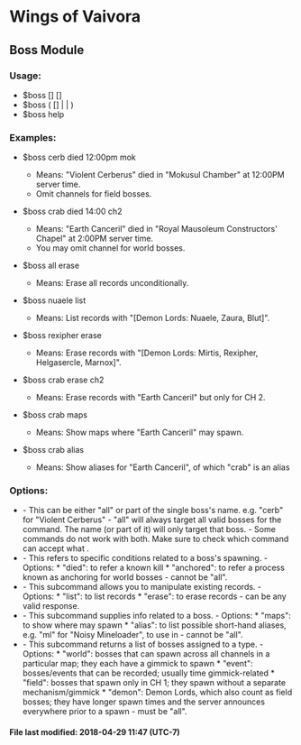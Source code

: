 # Wings of Vaivora

## Boss Module

### Usage:
+ $boss <target> <status> <time> [<channel>] [<map>]
+ $boss <target> (<entry> [<channel>] | <query> | <type>)
+ $boss help

### Examples:
+ $boss cerb died 12:00pm mok
    - Means: "Violent Cerberus" died in "Mokusul Chamber" at 12:00PM server time.
    - Omit channels for field bosses.

+ $boss crab died 14:00 ch2
    - Means: "Earth Canceril" died in "Royal Mausoleum Constructors' Chapel" at 2:00PM server time.
    - You may omit channel for world bosses.

+ $boss all erase
    - Means: Erase all records unconditionally.

+ $boss nuaele list
    - Means: List records with "[Demon Lords: Nuaele, Zaura, Blut]".

+ $boss rexipher erase
    - Means: Erase records with "[Demon Lords: Mirtis, Rexipher, Helgasercle, Marnox]".

+ $boss crab erase ch2
    - Means: Erase records with "Earth Canceril" but only for CH 2.

+ $boss crab maps
    - Means: Show maps where "Earth Canceril" may spawn.

+ $boss crab alias
    - Means: Show aliases for "Earth Canceril", of which "crab" is an alias

### Options:
+ <target>
    - This can be either "all" or part of the single boss's name. e.g. "cerb" for "Violent Cerberus"
    - "all" will always target all valid bosses for the command. The name (or part of it) will only target that boss.
    - Some commands do not work with both. Make sure to check which command can accept what <target>.

+ <status>
    - This refers to specific conditions related to a boss's spawning.
    - Options:
        * "died": to refer a known kill
        * "anchored": to refer a process known as anchoring for world bosses
    - <target> cannot be "all".

+ <entry>
    - This subcommand allows you to manipulate existing records.
    - Options:
        * "list": to list <target> records
        * "erase": to erase <target> records
    - <target> can be any valid response.

+ <query>
    - This subcommand supplies info related to a boss.
    - Options:
        * "maps": to show where <target> may spawn
        * "alias": to list possible short-hand aliases, e.g. "ml" for "Noisy Mineloader", to use in <target>
    - <target> cannot be "all".

+ <type>
    - This subcommand returns a list of bosses assigned to a type.
    - Options:
        * "world": bosses that can spawn across all channels in a particular map; they each have a gimmick to spawn
        * "event": bosses/events that can be recorded; usually time gimmick-related
        * "field": bosses that spawn only in CH 1; they spawn without a separate mechanism/gimmick
        * "demon": Demon Lords, which also count as field bosses; they have longer spawn times and the server announces everywhere prior to a spawn
    - <target> must be "all".

#### File last modified: 2018-04-29 11:47 (UTC-7)
